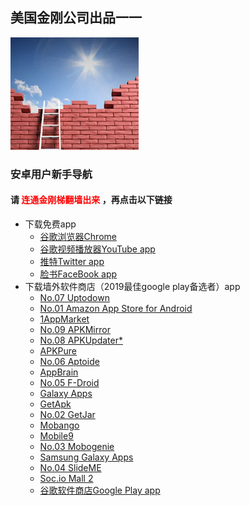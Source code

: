 ## 美国金刚公司出品一一

![image](l-w-s-athird.png)


### 安卓用户新手导航
#### 请<font color="Red"> 连通金刚梯翻墙出来 </font>，再点击以下链接
  - 下载免费app
    - [谷歌浏览器Chrome](https://a2zitpro.github.io/web/downloadchrome)
    - [谷歌视频播放器YouTube app](https://a2zitpro.github.io/web/downloadyoutubeapp)
    - [推特Twitter app](https://a2zitpro.github.io/web/downloadtwitterapp)
    - [脸书FaceBook app](https://a2zitpro.github.io/web/downloadfacebookapp)
  - 下载墙外软件商店（2019最佳google play备选者）app
    - [No.07 Uptodown](https://uptodown-android.cn.uptodown.com/android/download)
    - [No.01 Amazon App Store for Android]()
    - [1AppMarket]()
    - [No.09 APKMirror]()
    - [No.08 APKUpdater*]()
    - [APKPure]()
    - [No.06 Aptoide]()
    - [AppBrain]()
    - [No.05 F-Droid]()
    - [Galaxy Apps]()
    - [GetApk]()
    - [No.02 GetJar]()
    - [Mobango]()
    - [Mobile9]()
    - [No.03 Mobogenie]()
    - [Samsung Galaxy Apps]()
    - [No.04 SlideME]()
    - [Soc.io Mall 2]()
    - [谷歌软件商店Google Play app](https://a2zitpro.github.io/web/downloadgoogleplayapp)    

